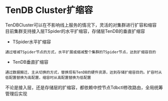 # TenDB Cluster扩缩容
TenDBCluster可以在不影响线上服务的情况下，灵活的对集群进行扩容和缩容  
目前集群支持接入层TSpider的水平扩缩容，存储层TenDB的垂直扩缩容
- TSpider水平扩缩容
```
通过增减TSpider节点的方式，水平扩展或缩减整个集群的TSpider节点，达到扩缩容目的
```

- TenDB垂直扩缩容
```
通过数据搬迁、主从切换的方式，替换现有TenDB的硬件资源，达到存储扩缩容目的。扩容时从低配置替换为高配置，缩容时从高配置替换为低配置
```

不论是接入层，还是存储层的扩缩容，都依赖中控节点Tdbctl修改路由，全局统筹管理后实现